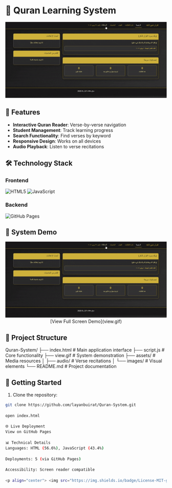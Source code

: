 # 📖 Quran Learning System

<div align="center">
  <img src="view.gif" width="800" alt="Quran System Demo">
</div>

## 🌟 Features
- **Interactive Quran Reader**: Verse-by-verse navigation
- **Student Management**: Track learning progress
- **Search Functionality**: Find verses by keyword
- **Responsive Design**: Works on all devices
- **Audio Playback**: Listen to verse recitations

## 🛠️ Technology Stack
### Frontend
![HTML5](https://img.shields.io/badge/HTML-56.6%25-E34F26?logo=html5)
![JavaScript](https://img.shields.io/badge/JavaScript-43.4%25-F7DF1E?logo=javascript)

### Backend
![GitHub Pages](https://img.shields.io/badge/Hosted_on-GitHub_Pages-222222?logo=github)

## 🎥 System Demo
<div align="center">
  <img src="view.gif" width="800" alt="Quran System Walkthrough">
  <br>
  [View Full Screen Demo](view.gif)
</div>

## 📂 Project Structure
Quran-System/
├── index.html # Main application interface
├── script.js # Core functionality
├── view.gif # System demonstration
├── assets/ # Media resources
│ ├── audio/ # Verse recitations
│ └── images/ # Visual elements
└── README.md # Project documentation


## 🚀 Getting Started
1. Clone the repository:
```bash
git clone https://github.com/layanbuirat/Quran-System.git

open index.html

🌐 Live Deployment
View on GitHub Pages

📊 Technical Details
Languages: HTML (56.6%), JavaScript (43.4%)

Deployments: 5 (via GitHub Pages)

Accessibility: Screen reader compatible

<p align="center"> <img src="https://img.shields.io/badge/License-MIT-green"> <img src="https://img.shields.io/badge/Version-2.0-blue"> <img src="https://img.shields.io/badge/Status-Active-brightgreen"> </p> ```
